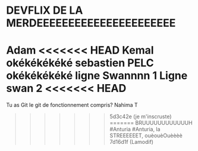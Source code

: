 # DEVFLIX  DE LA MERDEEEEEEEEEEEEEEEEEEEEEE


Adam
<<<<<<< HEAD
Kemal
okékékékéké
sebastien PELC
okékékékéké
ligne Swannnn 1
Ligne swan 2
<<<<<<< HEAD
=======
Tu as Git le git de fonctionnement compris?
Nahima T
>>>>>>> 5d3c42e (je m'inscruste)
=======
BRUUUUUUUUUUUUH #Anturia
#Anturia, la STREEEEEET, ouèouèOuèèèè
>>>>>>> 7d16d1f (Lamodif)
